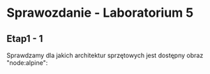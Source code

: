 # Sprawozdanie - Laboratorium 5

## Etap1 - 1
Sprawdzamy dla jakich architektur sprzętowych jest dostępny obraz "node:alpine":
